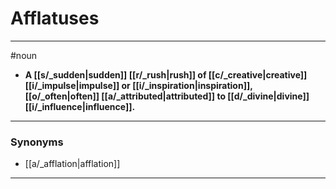 # Afflatuses
---
#noun
- **A [[s/_sudden|sudden]] [[r/_rush|rush]] of [[c/_creative|creative]] [[i/_impulse|impulse]] or [[i/_inspiration|inspiration]], [[o/_often|often]] [[a/_attributed|attributed]] to [[d/_divine|divine]] [[i/_influence|influence]].**
---
### Synonyms
- [[a/_afflation|afflation]]
---

